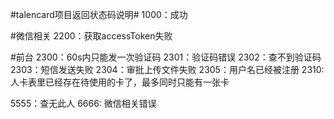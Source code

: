 ﻿#talencard项目返回状态码说明#
1000：成功

#微信相关
2200：获取accessToken失败

#前台
2300：60s内只能发一次验证码
2301：验证码错误
2302：查不到验证码
2303：短信发送失败
2304：审批上传文件失败
2305：用户名已经被注册
2310: 人卡表里已经存在待使用的卡了，最多同时只能有一张卡

5555：查无此人
6666: 微信相关错误


